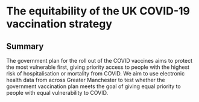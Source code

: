 # The equitability of the UK COVID-19 vaccination strategy

## Summary

The government plan for the roll out of the COVID vaccines aims to protect the most vulnerable first, giving priority access to people with the highest risk of hospitalisation or mortality from COVID. We aim to use electronic health data from across Greater Manchester to test whether the government vaccination plan meets the goal of giving equal priority to people with equal vulnerability to COVID.
